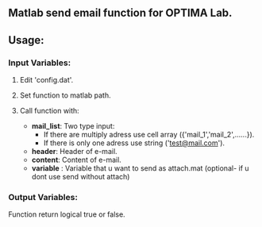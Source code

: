 
## Matlab send email function for OPTIMA Lab.

## Usage:

### Input Variables:
1. Edit 'config.dat'.

2. Set function to matlab path.

3. Call function with:
    - **mail_list**: Two type input:
      - If there are multiply adress use cell array ({'mail_1','mail_2',......}).
      - If there is only one adress use string ('test@mail.com').
    - **header**: Header of e-mail.
    - **content**: Content of e-mail.
    - **variable** : Variable that u want to send as attach.mat (optional- if u dont use send without attach)

### Output Variables:

Function return logical true or false.
